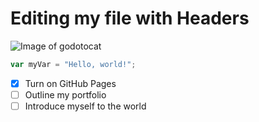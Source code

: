 # Editing my file with Headers
![Image of godotocat](https://octodex.github.com/images/godotocat.png)
``` javascript
var myVar = "Hello, world!";
```
- [x] Turn on GitHub Pages
- [ ] Outline my portfolio
- [ ] Introduce myself to the world
